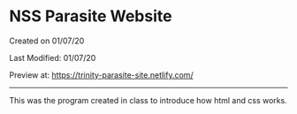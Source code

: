 # NSS Parasite Website
Created on 01/07/20

Last Modified: 01/07/20

Preview at: https://trinity-parasite-site.netlify.com/
***

This was the program created in class to introduce how html and css works.